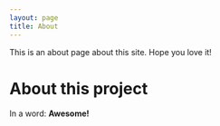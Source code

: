 ```yaml
---
layout: page
title: About
---
```


This is an about page about this site. Hope you love it!

# About this project

In a word: **Awesome!**
